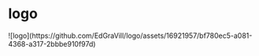 # logo

<style>
@media (prefers-color-scheme: light) {
  .light {
    display: block;
  }
  .dark {
    display: none;
  }
}

@media (prefers-color-scheme: dark) {
  .light {
    display: none;
  }
  .dark {
    display: block;
  }
}
</style>

<div class="light">
  ![logo](https://github.com/EdGraVill/logo/assets/16921957/bf780ec5-a081-4368-a317-2bbbe910f97d)
</div>
<div class="dark">
  ![logo](https://github.com/EdGraVill/logo/assets/16921957/09496d7c-ccdd-4548-a31e-bbccad1e636b)
</div>
